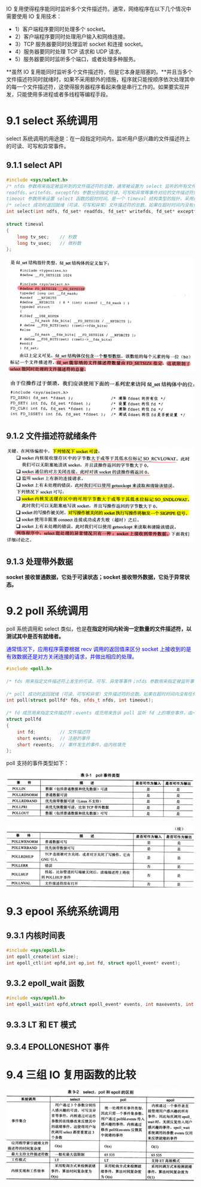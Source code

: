 IO 复用使得程序能同时监听多个文件描述符。通常，网络程序在以下几个情况中需要使用 IO 复用技术：

* 1）客户端程序要同时处理多个 socket。
* 2）客户端程序要同时处理用户输入和网络连接。
* 3）TCP 服务器要同时处理监听 socket 和连接 socket。
* 4）服务器要同时处理 TCP 请求和 UDP 请求。
* 5）服务器要同时监听多个端口，或者处理多种服务。

**虽然 IO 复用能同时监听多个文件描述符，但是它本身是阻塞的。**并且当多个文件描述符同时就绪时，如果不采用额外的措施，程序就只能按顺序依次处理其中的每一个文件描述符，这使得服务器程序看起来像是串行工作的。如果要实现并发，只能使用多进程或者多线程等编程手段。

# 9.1 select 系统调用

select 系统调用的用途是：在一段指定时间内，监听用户感兴趣的文件描述符上的可读、可写和异常事件。

## 9.1.1 select API

```c++
#include <sys/select.h>
/* nfds 参数用来指定被监听到的文件描述符的总数，通常被设置为 select 监听的所有文件描述符中的最大值加1，因为文件描述符是从 0 开始计数的。
readfds、writefds、exceptfds 参数分别指定可读、可写和异常等事件对应的文件描述符集合。应用程序调用 select 函数时，通过这 3 哥参数传入自己感兴趣的文件描述符。select 调用返回时，内核将修改它们来通知应用程序哪些文件描述符已经准备就绪。
timeout 参数用来设置 select 函数的超时时间。是一个 timeval 结构类型的指针，采用指针的目的是内核将修改它来告诉应用程序 select 等待了多久。但是这个时间不是准的，因为调用失败后的 timeout 值是不确定的。*/
/* select 成功时返回就绪（可读、可写和异常）文件描述符的总数。如果在超时时间内没有任何文件描述符就绪，select 将返回 0，失败就返回 -1 并设置 errno。如果在 select 等待期间，程序收到信号，则 select 立即返回 -1，并设置 errno 为 EINTR。*/
int select(int ndfs, fd_set* readfds, fd_set* writefds, fd_set* exceptfds, struct timeval* timeout);

struct timeval
{
	long tv_sec;	// 秒数
    long tv_usec;	// 微秒数
};
```

![image-20230423144015250](Image/fd_set结构体.png)

![image-20230423144219439](Image/使用宏访问fd_set结构体中得位.png)



## 9.1.2 文件描述符就绪条件

![image-20230423145624269](Image/文件描述符就绪条件.png)



## 9.1.3 处理带外数据

**socket 接收普通数据，它处于可读状态；socket 接收带外数据，它处于异常状态。**



# 9.2 poll 系统调用

poll 系统调用和 select 类似，也是**在指定时间内轮询一定数量的文件描述符，以测试其中是否有就绪者。**

<font color=blue>通常情况下，应用程序需要根据 recv 调用的返回值来区分 socket 上接收到的是有效数据还是对方关闭连接的请求，并做出相应的处理。</font>

```c++
#include <poll.h>

/* fds 用来指定文件描述符上发生的可读、可写、异常等事件；nfds 参数用来指定被监听事件集合 fds 的大小；timeout 参数指定 poll 的超时，单位是毫秒。当 timeout=-1 时，poll 掉将永远被阻塞，直到某个事件发生；当 timeout 为 0 时，poll 调用将立即返回。 */

/* poll 成功时返回就绪（可读、可写和异常）文件描述符的总数。如果在超时时间内没有任何文件描述符就绪，poll 将返回 0，失败就返回 -1 并设置 errno。如果在 poll 等待期间，程序收到信号，则 poll 立即返回 -1，并设置 errno 为 EINTR。*/
int poll(struct pollfd* fds, nfds_t nfds, int timeout);

/* fd 成员用来指定文件描述符；events 成员用来告诉 poll 监听 fd 上的哪些事件，由一系列事件按位进行或；revents 成员由内核修改，用来通知应用程序 fd 上实际发生了的事件数。 */
struct pollfd
{
	int fd;			// 文件描述符
    short events;	// 注册的事件
    short revents;	// 事件发生的事件，由内核填充
};
```

poll 支持的事件类型如下：

![image-20230423154050501](Image/poll事件类型1.png)

![image-20230423154117023](Image/poll事件类型2.png)



# 9.3 epool 系统系统调用

## 9.3.1 内核时间表

```c++
#include <sys/epoll.h>
int epoll_create(int size);
int epoll_ctl(int epfd,int op,int fd, struct epoll_event* event);
```



## 9.3.2 epoll_wait 函数

```c++
#include <sys/epoll.h>
int epoll_wait(int epfd,struct epoll_event* events, int maxevents, int timeout);
```



## 9.3.3 LT 和 ET 模式



## 9.3.4 EPOLLONESHOT 事件





# 9.4 三组 IO 复用函数的比较

![image-20230421164352421](Image/select、poll和epoll的区别.png)

